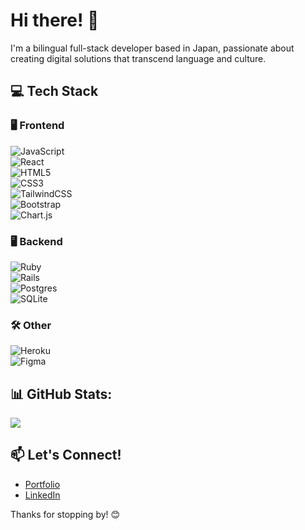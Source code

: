 # Hi there! 👋

I'm a bilingual full-stack developer based in Japan, passionate about creating digital solutions that transcend language and culture.&#x20;

## 💻 Tech Stack

### 🖥️ Frontend  
![JavaScript](https://img.shields.io/badge/javascript-%23323330.svg?style=for-the-badge&logo=javascript&logoColor=%23F7DF1E)  
![React](https://img.shields.io/badge/react-%2320232a.svg?style=for-the-badge&logo=react&logoColor=%2361DAFB)  
![HTML5](https://img.shields.io/badge/html5-%23E34F26.svg?style=for-the-badge&logo=html5&logoColor=white)  
![CSS3](https://img.shields.io/badge/css3-%231572B6.svg?style=for-the-badge&logo=css3&logoColor=white)  
![TailwindCSS](https://img.shields.io/badge/tailwindcss-%2338B2AC.svg?style=for-the-badge&logo=tailwind-css&logoColor=white)  
![Bootstrap](https://img.shields.io/badge/bootstrap-%238511FA.svg?style=for-the-badge&logo=bootstrap&logoColor=white)  
![Chart.js](https://img.shields.io/badge/chart.js-F5788D.svg?style=for-the-badge&logo=chart.js&logoColor=white)  

### 🖥️ Backend  
![Ruby](https://img.shields.io/badge/ruby-%23CC342D.svg?style=for-the-badge&logo=ruby&logoColor=white)  
![Rails](https://img.shields.io/badge/rails-%23CC0000.svg?style=for-the-badge&logo=ruby-on-rails&logoColor=white)  
![Postgres](https://img.shields.io/badge/postgres-%23316192.svg?style=for-the-badge&logo=postgresql&logoColor=white)  
![SQLite](https://img.shields.io/badge/sqlite-%2307405e.svg?style=for-the-badge&logo=sqlite&logoColor=white)  

### 🛠️ Other  
![Heroku](https://img.shields.io/badge/heroku-%23430098.svg?style=for-the-badge&logo=heroku&logoColor=white)  
![Figma](https://img.shields.io/badge/figma-%23F24E1E.svg?style=for-the-badge&logo=figma&logoColor=white)  

## 📊 GitHub Stats:
![](https://nirzak-streak-stats.vercel.app/?user=RemyCastella&theme=dark&hide_border=true)

## 📫 Let's Connect!

- [Portfolio](https://remycastella.com)
- [LinkedIn](https://www.linkedin.com/in/remycastella/)

Thanks for stopping by! 😊
